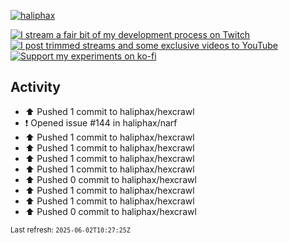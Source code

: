 [![haliphax](https://pbs.twimg.com/profile_banners/458808076/1545597092/1500x500)](https://haliphax.dev)

[![I stream a fair bit of my development process on Twitch](https://img.shields.io/twitch/status/haliphax?logo=twitch&style=for-the-badge)](https://twitch.tv/haliphax) &nbsp; [![I post trimmed streams and some exclusive videos to YouTube](https://img.shields.io/badge/youtube-watch-f00?logo=youtube&style=for-the-badge)](https://youtube.com/haliphaxyt) &nbsp; [![Support my experiments on ko-fi](https://img.shields.io/badge/kofi-support-ff5e5b?logo=ko-fi&style=for-the-badge)](https://ko-fi.com/haliphax)

## Activity

* ⬆️ Pushed 1 commit to haliphax/hexcrawl
* ❗️ Opened issue #144 in haliphax/narf
* ⬆️ Pushed 1 commit to haliphax/hexcrawl
* ⬆️ Pushed 1 commit to haliphax/hexcrawl
* ⬆️ Pushed 1 commit to haliphax/hexcrawl
* ⬆️ Pushed 1 commit to haliphax/hexcrawl
* ⬆️ Pushed 0 commit to haliphax/hexcrawl
* ⬆️ Pushed 1 commit to haliphax/hexcrawl
* ⬆️ Pushed 1 commit to haliphax/hexcrawl
* ⬆️ Pushed 0 commit to haliphax/hexcrawl

<small>Last refresh: `2025-06-02T10:27:25Z`</small>
